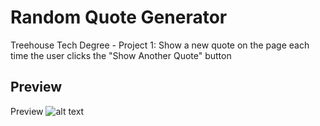 # Random Quote Generator

Treehouse Tech Degree - Project 1: Show a new quote on the page each time the user clicks the "Show Another Quote" button 

## Preview

Preview 
![alt text](http://www.giphy.com/gifs/wIl1v110wh6lk4BeZ2)
